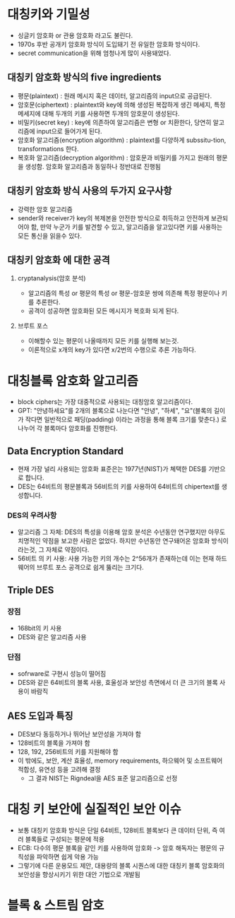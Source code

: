 # 대칭키와 기밀성
* 싱글키 암호화 or 관용 암호화 라고도 불린다.
* 1970s 후반 공개키 암호화 방식이 도입돼기 전 유일한 암호화 방식이다.
* secret communication을 위해 엄청나게 많이 사용돼었다.

## 대칭키 암호화 방식의 five ingredients
* 평문(plaintext) : 원래 메시지 혹은 데이터, 알고리즘의 input으로 공급된다.
* 암호문(ciphertext) : plaintext와 key에 의해 생성된 복잡하게 생긴 메세지, 특정 메세지에 대해 두개의 키를 사용하면 두개의 암호문이 생성된다.
* 비밀키(secret key) : key에 의존하여 알고리즘은 변형 or 치환한다, 당연히 알고리즘에 input으로 들어가게 된다.
* 암호화 알고리즘(encryption algorithm) : plaintext를 다양하게 subssitu-tion, transformations 한다.
* 복호화 알고리즘(decryption algorithm) : 암호문과 비밀키를 가지고 원래의 평문을 생성함. 암호화 알고리즘과 동일하나 정반대로 진행됨

## 대칭키 암호화 방식 사용의 두가지 요구사항
* 강력한 암호 알고리즘
* sender와 receiver가 key의 복제본을 안전한 방식으로 취득하고 안전하게 보관되어야 함, 만약 누군가 키를 발견할 수 있고, 알고리즘을 알고있다면 키를 사용하는 모든 통신을 읽을수 있다.

## 대칭키 암호화 에 대한 공격
1. cryptanalysis(암호 분석)
    * 알고리즘의 특성 or 평문의 특성 or 평문-암호문 쌍에 의존해 특정 평문이나 키를 추론한다.
    * 공격이 성공하면 암호화된 모든 메시지가 복호화 되게 된다.

2. 브루트 포스
    * 이해할수 있는 평문이 나올때까지 모든 키를 실행해 보는것.
    * 이론적으로 x개의 key가 있다면 x/2번의 수행으로 추론 가능하다.


# 대칭블록 암호화 알고리즘
* block ciphers는 가장 대중적으로 사용되는 대칭암호 알고리즘이다.
* GPT: "안녕하세요"를 2개의 블록으로 나눈다면 "안녕", "하세", "요"(블록의 길이가 작다면 일반적으로 패딩(padding) 이라는 과정을 통해 블록 크기를 맞춘다.) 로 나누어 각 블록마다 암호화를 진행한다.

## Data Encryption Standard
* 현재 가장 널리 사용되는 암호화 표준은는 1977년(NIST)가 쳬택한 DES를 기반으로 합니다.
* DES는 64비트의 평문블록과 56비트의 키를 사용하여 64비트의 chipertext를 생성합니다.

### DES의 우려사항
* 알고리즘 그 자체: DES의 특성을 이용해 암호 분석은 수년동안 연구했지만 아무도 치명적인 약점을 보고한 사람은 없었다. 하지만 수년동안 연구돼어온 암호화 방식이라는것, 그 자체로 약점이다.
* 56비트 의 키 사용: 사용 가능한 키의 개수는 2^56개가 존재하는데 이는 현재 하드웨어의 브루트 포스 공격으로 쉽게 뚫리는 크기다.


## Triple DES
### 장점
* 168bit의 키 사용
* DES와 같은 알고리즘 사용
### 단점
* sofrware로 구현시 성능이 떨어짐
* DES와 같은 64비트의 블록 사용, 효울성과 보안성 측면에서 더 큰 크기의 블록 사용이 바람직

## AES 도입과 특징
* DES보다 동등하거나 뛰어난 보안성을 가져야 함
* 128비트의 블록을 가져야 함
* 128, 192, 256비트의 키를 지원해야 함
* 이 밖에도, 보안, 계산 효율성, memory requirements, 하으웨어 및 소프트웨어 적합성, 유연성 등을 고려해 결정
    * 그 결과 NIST는 Rigndeal을 AES 표준 알고리즘으로 선정

# 대칭 키 보안에 실질적인 보안 이슈
* 보통 대칭키 암호화 방식은 단일 64비트, 128비트 블록보다 큰 데이터 단위, 즉 여러 블록들로 구성되는 평문에 적용
* ECB: 다수의 평문 블록을 같인 키를 사용하여 암호화 -> 암호 해독자는 평문의 규칙성을 파악하면 쉽게 악용 가능
* 그렇기에 다른 운용모드 제안, 대용량의 블록 시퀀스에 대한 대칭키 블록 암호화의 보안성을 향상시키기 위한 대안 기법으로 개발됨


# 블록 & 스트림 암호